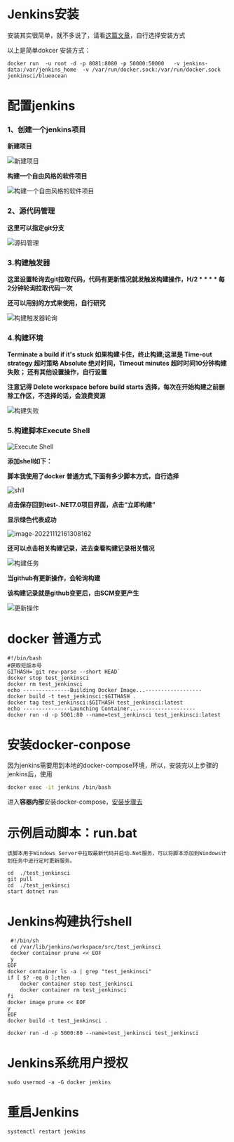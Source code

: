 # Jenkins安装

安装其实很简单，就不多说了，请看[这篇文章](https://www.jenkins.io/zh/doc/book/installing/)，自行选择安装方式 

以上是简单dokcer 安装方式：

```shell
docker run  -u root -d -p 8081:8080 -p 50000:50000   -v jenkins-data:/var/jenkins_home  -v /var/run/docker.sock:/var/run/docker.sock   jenkinsci/blueocean
```

# 配置jenkins

### 1、创建一个jenkins项目

**新建项目**

![新建项目](./images/image-20221112144045809.png)

**构建一个自由风格的软件项目**

![构建一个自由风格的软件项目](./images/%E6%9E%84%E5%BB%BA%E4%B8%80%E4%B8%AA%E8%87%AA%E7%94%B1%E9%A3%8E%E6%A0%BC%E7%9A%84%E8%BD%AF%E4%BB%B6%E9%A1%B9%E7%9B%AE.png)

### 2、源代码管理

**这里可以指定git分支**

![源码管理](./images/image-20221112154257832.png)

### 3.构建触发器

**这里设置轮询去git拉取代码，代码有更新情况就发触发构建操作，H/2 * * * * 每2分钟轮询拉取代码一次**

**还可以用别的方式来使用，自行研究**

![构建触发器轮询](./images/image-20221112154724229.png)

### 4.构建环境

**Terminate a build if it's stuck  如果构建卡住，终止构建;这里是 Time-out strategy 超时策略 Absolute 绝对时间，Timeout minutes 超时时间10分钟构建失败； 还有其他设置操作，自行设置**

**注意记得 Delete workspace before build starts 选择，每次在开始构建之前删除工作区，不选择的话，会浪费资源**

![构建失败](images/image-20221112155935739.png)

### 5.构建脚本Execute Shell

![Execute Shell](./images/image-20221112160244938.png)



**添加shell如下：**

**脚本我使用了docker 普通方式,下面有多少脚本方式，自行选择**

![shll](./images/image-20221112160532517.png)

**点击保存回到test-.NET7.0项目界面，点击“立即构建”**

**显示绿色代表成功**

![image-20221112161308162](./images/image-20221112161308162.png)

**还可以点击相关构建记录，进去查看构建记录相关情况**

![构建任务](./images/image-20221112161640549.png)

**当github有更新操作，会轮询构建**

**该构建记录就是github变更后，由SCM变更产生**

![更新操作](./images/image-20221112162053871.png)



# docker 普通方式

```shell
#!/bin/bash
#获取短版本号
GITHASH=`git rev-parse --short HEAD`
docker stop test_jenkinsci
docker rm test_jenkinsci
echo ---------------Building Docker Image...------------------
docker build -t test_jenkinsci:$GITHASH .
docker tag test_jenkinsci:$GITHASH test_jenkinsci:latest
echo ---------------Launching Container...------------------
docker run -d -p 5001:80 --name=test_jenkinsci test_jenkinsci:latest
```

# 安装docker-conpose

因为jenkins需要用到本地的docker-compose环境，所以，安装完以上步骤的jenkins后，使用

```bash
docker exec -it jenkins /bin/bash
```

进入**容器内部**安装docker-compose，[安装步骤去](https://github.com/yeasy/docker_practice/blob/master/compose/install.md)

# 示例启动脚本：run.bat

```shell
该脚本用于Windows Server中拉取最新代码并启动.Net服务，可以将脚本添加到Windows计划任务中进行定时更新服务。

cd  ./test_jenkinsci
git pull
cd  ./test_jenkinsci
start dotnet run
```

# Jenkins构建执行shell

```shell
 #!/bin/sh
 cd /var/lib/jenkins/workspace/src/test_jenkinsci
 docker container prune << EOF
 y
EOF
docker container ls -a | grep "test_jenkinsci"
if [ $? -eq 0 ];then
    docker container stop test_jenkinsci
    docker container rm test_jenkinsci
fi
docker image prune << EOF
y
EOF
docker build -t test_jenkinsci .

docker run -d -p 5000:80 --name=test_jenkinsci test_jenkinsci
```

# Jenkins系统用户授权

```
sudo usermod -a -G docker jenkins
```

# 重启Jenkins

```
systemctl restart jenkins
```
